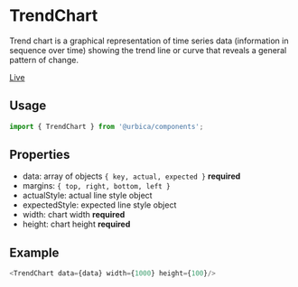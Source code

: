 # TrendChart

Trend chart is a graphical representation of time series data (information in sequence over time) showing the trend line or curve that reveals a general pattern of change.

[Live](https://urbica.github.io/components/?selectedKind=Charts&selectedStory=TrendChart)

## Usage

```js
import { TrendChart } from '@urbica/components';
```

## Properties

* data: array of objects `{ key, actual, expected }` **required**
* margins: `{ top, right, bottom, left }`
* actualStyle: actual line style object
* expectedStyle: expected line style object
* width: chart width **required**
* height: chart height **required**


## Example

```js
<TrendChart data={data} width={1000} height={100}/>
```

